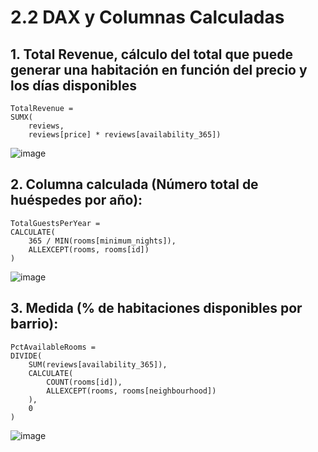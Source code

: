 # **2.2 DAX y Columnas Calculadas**


## **1. Total Revenue, cálculo del total que puede generar una habitación en función del precio y los días disponibles**

```DAX
TotalRevenue = 
SUMX(
    reviews,
    reviews[price] * reviews[availability_365])
```
![image](https://github.com/user-attachments/assets/76520e92-e665-411c-b7a8-8e9b1f7c37df)



## **2. Columna calculada (Número total de huéspedes por año):**

```
TotalGuestsPerYear = 
CALCULATE(
    365 / MIN(rooms[minimum_nights]),
    ALLEXCEPT(rooms, rooms[id])
)
```
![image](https://github.com/user-attachments/assets/16d8664c-6cfb-4457-871d-e498f8c46a4a)



## **3. Medida (% de habitaciones disponibles por barrio):**

```DAX
PctAvailableRooms = 
DIVIDE(
    SUM(reviews[availability_365]),
    CALCULATE(
        COUNT(rooms[id]),
        ALLEXCEPT(rooms, rooms[neighbourhood])
    ),
    0
)
```

![image](https://github.com/user-attachments/assets/eb5f0930-5769-491f-910b-459c59672f02)

